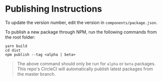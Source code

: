 # Publishing Instructions

To update the version number, edit the version in `components/package.json`. 

To publish a new package through NPM, run the following commands from the root folder: 

```
yarn build 
cd dist
npm publish --tag <alpha | beta>
```

> The above command should only be run for `alpha` or `beta` packages.  This repo's CircleCI will automatically publish latest packages from the master branch. 
